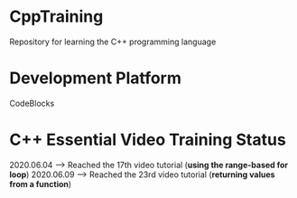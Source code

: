 # CppTraining
Repository for learning the C++ programming language

# Development Platform
CodeBlocks

# C++ Essential Video Training Status
2020.06.04 --> Reached the 17th video tutorial (**using the range-based for loop**)
2020.06.09 --> Reached the 23rd video tutorial (**returning values from a function**)
